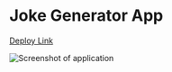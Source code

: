 # Joke Generator App
[Deploy Link](https://goofy-nightingale-a731a6.netlify.app/)

![Screenshot of application](https://iili.io/3vBL8P.png)
